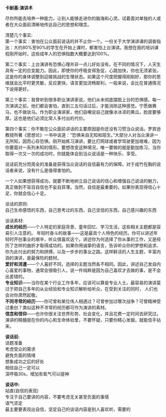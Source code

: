 **卡耐基:演讲术**

尽你所能去培养一种能力，让别人能够走进你的脑海和心灵。试着面对单独的人或者在大众面前清晰地传达自己的思想和理念。

清楚几个事实:   
第一个事实：害怕在公众面前说话的并不止你一个。一份关于大学演讲课的调查指出：大约80%至90%的学生在开始上课时，都害怕上台演讲。我想在我的培训课程刚开始时，这些成年人的恐惧指数大概要达到100%。  

第二个事实：上台演讲有恐惧心理并非一点儿好处没有。在不同的情况下，人天生具有一定的应变能力。因此，即使你的呼吸变得急促，心跳加快，你也无须紧张。这是你的身体调整到迎接挑战的生理状态。如果这个尺度把握得刚刚好，那你的思维就会比平时更灵敏，反应更快，语言更加流畅犀利，一般来说，会比在普通情况下说得更好。  

第三个事实：我曾听到很多职业演讲家说，他们从未彻底摆脱上台的恐惧感。每一次演讲之前，他们都会害怕，直到三五句话过后，才能消除这种感觉。宁愿做赛马，也不做驮马。作为职业演讲家，他们自嘲说自己就像冰冰凉的黄瓜，脸皮要够厚。这也是他们必须比常人多付出的代价。  

第四个事实：你不敢在公众面前讲话的主要原因是你还没有习惯当众说话。罗宾逊教授所著《思想论》一书中说道：“恐惧来自无知和陌生。”大部分人对当众演讲一无所知，因而心存恐惧。刚开始练习演讲，要比打网球或者学驾驶更加艰难，因为你要面对一系列未知的情形。要想改变这种境况，唯一要做的就是勤加练习，当你取得一次又一次的成功时，你就能体会到当众说话是一种快乐、享受。

说话前充分而周全的准备是获得当众说话的自信最有力的保障。对于成竹在胸的说话者来说，没有什么是值得害怕的。

一个人如果想获得成功，就要不断地树立自己说话的信心和增强自己说话的魅力，真正做到不盲目自信也不妄自菲薄。当然，自信是最重要的。如果你表现得信心十足，你就会信心十足。

谈话的原则:  
自己生命感悟的东西，自己思考过的东西，自己坚信的东西，自己感兴趣的东西

谈话素材:  
**成长的经历**——个人特定的家庭背景、童年回忆、学习生活，这些相关主题都是容易引人注意的。
年轻时奋斗的故事——这是最具个人特色的经历。你可以讲述年轻时开创事业的艰辛，听众很喜欢这个。讲述你为何选择了你从事的工作，又是经历了怎样的曲折才取得成功的。如果你用诚挚的语言，告诉听众你的梦想和追求、你为此付出的努力和拼搏，以及一步步的事业之路。这样鲜活的人生主题，丰富内涵的演讲，是最保险的题材。  
**爱好和消遣**——个人喜好不同，选择的主题当然各不相同。因此，讲述自己发自内心喜爱的事物，通常会很吸引人，说一件纯粹是因为自己喜欢才去做的事，是不会出差错的。  
**专业知识**——当你在某个行业工作多年，应该可以算是专业人士。最容易的演讲莫过于把自己多年的从业经验和专业知识解析给听众，在受到关注的同时，
人们也会对你肃然起敬。  
**不同寻常的经历**——你可曾和某位伟人相遇过？可曾参加过哪次战争？可曾精神受过重创？类似这种不寻常的经历都可作为演讲的素材。  
**信念和信仰**——也许你很关注世界形势、社会变化，并且花费一定时间去研究过。
演讲的精髓就在你的内心和生命体验里，不要怀疑，只要你精心发掘，就能信手拈来。

**谈话前:**  
话题准备  
考虑受众的需求  
避免负面的情绪  
想象成功之后的好处  
相信自己一定可以  
深呼吸30s，增加有氧气可以提神

**谈话中:**  
站直(自信的表现)  
专注于自己要讲的内容，不要考虑无关甚至负面的事情  
语气坚定  
最主要要表现出自信，坚定自己的谈话内容是别人喜欢听，需要的